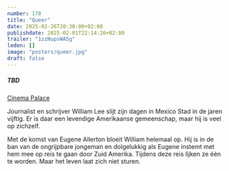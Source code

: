 ```yaml
---
number: 178
title: "Queer"
date: 2025-02-26T20:30:00+02:00
publishdate: 2025-02-01T22:14:26+02:00
trailer: "1zzNupsWA5g"
leden: []
image: "posters/queer.jpg"
draft: false
---
```


##### TBD

[Cinema Palace](https://cinema-palace.be/nl/film/queer)

Journalist en schrijver William Lee slijt zijn dagen in Mexico Stad in de jaren vijftig.
Er is daar een levendige Amerikaanse gemeenschap, maar hij is veel op zichzelf.
<!--more-->
Met de komst van Eugene Allerton bloeit William helemaal op. Hij is in de ban van de
ongrijpbare jongeman en dolgelukkig als Eugene instemt met hem mee op reis te gaan
door Zuid Amerika. Tijdens deze reis lijken ze één te worden.
Maar het leven laat zich niet sturen.
